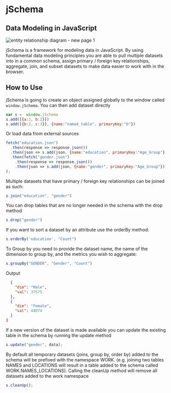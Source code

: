 # jSchema
## Data Modeling in JavaScript

![entity relationship diagram - new page 1](https://user-images.githubusercontent.com/5210420/32084304-50e6bdbc-ba96-11e7-92b8-cfab13866fe0.png)

jSchema is a framework for modeling data in JavaScript.  By using fundamental data modeling principles you are able to pull multiple datasets
into in a common schema, assign primary / foreign key relationships, aggregate, join, and subset datasets to make data easier to work with
in the browser.

## How to Use
jSchema is going to create an object assigned globally to the window called `window.jSchema`.  You can then add dataset directly

```Javascript
var s =  window.jSchema
s.add([{a:1, b:2}])
s.add([{b:2, c:3}], {name:"named_table", primaryKey:"b"})
```

Or load data from external sources

```Javascript
fetch("education.json")
  .then(response => response.json())
  .then(json => s.add(json, {name:"education", primaryKey:"Age_Group"}))
  .then(fetch("gender.json")
    .then(response => response.json())
    .then(json => s.add(json, {name:"gender", primaryKey:"Age_Group"}))
);
```

Multiple datasets that have primary / foreign key relationships can be joined as such:

```Javascript
s.join("education", "gender")
```

You can drop tables that are no longer needed in the schema with the drop method

```Javascript
s.drop("gender")
```

If you want to sort a dataset by an attribute use the orderBy method:

```Javascript
s.orderBy('education', "Count")
```

To Group by you need to provide the dataset name, the name of the dimension to group by, and the metrics you wish to aggregate:

```Javascript
s.groupBy("GENDER", "Gender", "Count")
```
Output
```JSON [
  {
    "dim": "Male",
    "val": 37575
  },
  {
    "dim": "Female",
    "val": 44074
  }
]
```

If a new version of the dataset is made available you can update the existing table in the schema by running the update method

```Javascript
s.update("gender", data);
```

By default all temporary datasets (joins, group by, order by) added to the schema will be prefixed with the namespace WORK. (e.g. joining two tables NAMES and LOCATIONS will result in a table added to the schema called WORK.NAMES_LOCATIONS).  Calling the cleanUp method will remove all datasets added to the work namespace

```Javascript
s.cleanUp();
```
